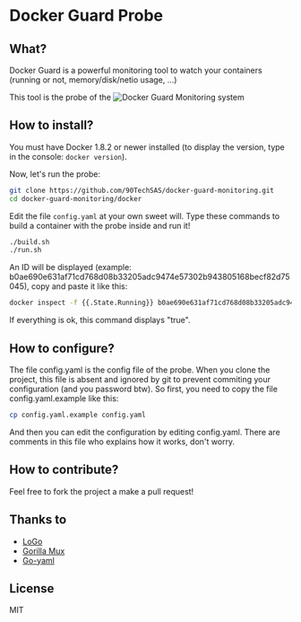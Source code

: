 # Docker Guard Probe

## What?

Docker Guard is a powerful monitoring tool to watch your containers (running or not, memory/disk/netio usage, ...)

This tool is the probe of the ![Docker Guard Monitoring system](https://github.com/90TechSAS/docker-guard-monitoring)

## How to install?

You must have Docker 1.8.2 or newer installed (to display the version, type in the console: ```docker version```).

Now, let's run the probe:

```bash
git clone https://github.com/90TechSAS/docker-guard-monitoring.git
cd docker-guard-monitoring/docker
```

Edit the file ```config.yaml``` at your own sweet will.
Type these commands to build a container with the probe inside and run it!

```bash
./build.sh
./run.sh
```

An ID will be displayed (example: b0ae690e631af71cd768d08b33205adc9474e57302b943805168becf82d75045), copy and paste it like this:

```bash
docker inspect -f {{.State.Running}} b0ae690e631af71cd768d08b33205adc9474e57302b943805168becf82d75045
```

If everything is ok, this command displays "true".

## How to configure?

The file config.yaml is the config file of the probe. When you clone the project, this file is absent and ignored by git to prevent commiting your configuration (and you password btw). So first, you need to copy the file config.yaml.example like this:

```bash
cp config.yaml.example config.yaml
```

And then you can edit the configuration by editing config.yaml.
There are comments in this file who explains how it works, don't worry.

## How to contribute?

Feel free to fork the project a make a pull request!

## Thanks to

* [LoGo](https://github.com/Nurza/LoGo)
* [Gorilla Mux](https://github.com/gorilla/mux)
* [Go-yaml](https://github.com/go-yaml/yaml)

## License

MIT
